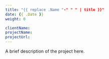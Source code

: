 ```yaml
---
title: "{{ replace .Name "-" " " | title }}"
date: {{ .Date }}
weight: 0

clientName:
projectName:
projectUrl:
---
```


A brief description of the project here.
